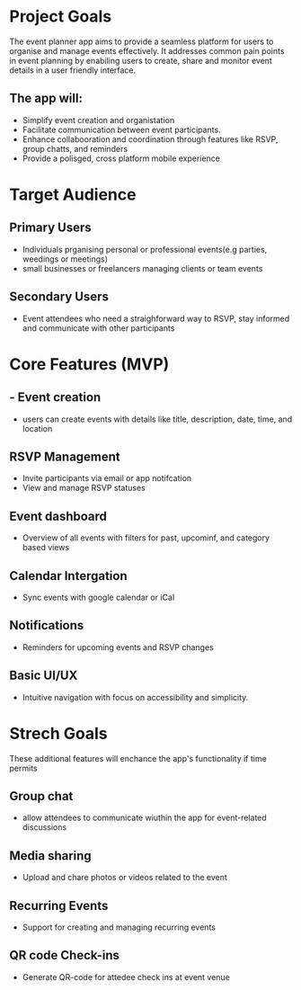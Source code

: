 # Project Goals
The event planner app aims to provide a seamless platform for users to organise and manage events effectively. It addresses common pain points in event planning by enabiling users to create, share and monitor event details in a user friendly interface.
## The app will:
- Simplify event creation and organistation
- Facilitate communication between event participants.
- Enhance collabooration and coordination through features like RSVP, group chatts, and reminders
- Provide a polisged, cross platform mobile experience

# Target Audience
## Primary Users
- Individuals prganising personal or professional events(e.g parties, weedings or meetings)
- small businesses or freelancers managing clients or team events

## Secondary Users
- Event attendees who need a straighforward way to RSVP, stay informed and communicate with other participants

# Core Features (MVP)
## - Event creation
- users can create events with details like title, description, date, time, and location
## RSVP Management
- Invite participants via email or app notifcation
- View and manage RSVP statuses
## Event dashboard
- Overview of all events with filters for past, upcominf, and category based views
## Calendar Intergation
- Sync events with google calendar or iCal
## Notifications
- Reminders for upcoming events and RSVP changes
## Basic UI/UX
- Intuitive navigation with focus on accessibility and simplicity.

# Strech Goals
These additional features will enchance the app's functionality if time permits
## Group chat
- allow attendees to communicate wiuthin the app for event-related discussions
## Media sharing
- Upload and chare photos or videos related to the event
## Recurring Events
- Support for creating and managing recurring events
## QR code Check-ins
- Generate QR-code for attedee check ins at event venue
  
